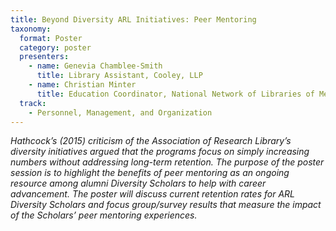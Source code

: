 ```yaml
---
title: Beyond Diversity ARL Initiatives: Peer Mentoring 
taxonomy:
  format: Poster
  category: poster
  presenters:
    - name: Genevia Chamblee-Smith
	  title: Library Assistant, Cooley, LLP
    - name: Christian Minter
	  title: Education Coordinator, National Network of Libraries of Medicine, MidContinental Region 
  track:
    - Personnel, Management, and Organization
---
```

_Hathcock’s (2015) criticism of the Association of Research Library’s diversity initiatives argued that the programs focus on simply increasing numbers without addressing long-term retention. The purpose of the poster session is to highlight the benefits of peer mentoring as an ongoing resource among alumni Diversity Scholars to help with career advancement. The poster will discuss current retention rates for ARL Diversity Scholars and focus group/survey results that measure the impact of the Scholars’ peer mentoring experiences._